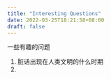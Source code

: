 ```yaml
---
title: "Interesting Questions"
date: 2022-03-25T18:21:58+08:00
draft: false
---
```


一些有趣的问题

1. 脏话出现在人类文明的什么时期
2. 

